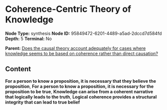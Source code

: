 # Coherence-Centric Theory of Knowledge

**Node Type:** synthesis
**Node ID:** 95849472-6201-4489-a5ad-2dccd7d584fd
**Depth:** 5
**Terminal:** No

**Parent:** [Does the causal theory account adequately for cases where knowledge seems to be based on coherence rather than direct causation?](does-the-causal-theory-account-adequately-for-cases-where-knowledge-seems-to-be-based-on-coherence-rather-than-direct-causation-antithesis-fecb7ea5-cdcd-4c28-b07f-ea401b914804.md)

## Content

**For a person to know a proposition, it is necessary that they believe the proposition**, **For a person to know a proposition, it is necessary for the proposition to be true**, **Knowledge can arise from a coherent narrative that logically leads to the truth**, **Logical coherence provides a structural integrity that can lead to true belief**
